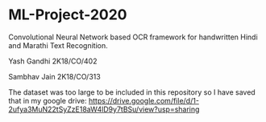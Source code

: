 # ML-Project-2020
Convolutional Neural Network based OCR framework for handwritten Hindi and Marathi Text Recognition.


Yash Gandhi 2K18/CO/402

Sambhav Jain 2K18/CO/313



The dataset was too large to be included in this repository so I have saved that in my google drive:
https://drive.google.com/file/d/1-2ufya3MuN22tSyZzE18aW4lD9y7tBSu/view?usp=sharing

